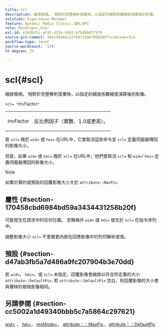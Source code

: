 ```yaml
---
title: scl
description: 縮放檢視。 相對於完整解析度暈映，以指定的縮放係數縮放演算後的影像。
solution: Experience Manager
feature: Dynamic Media Classic,SDK/API
role: Developer,User
exl-id: e36db25c-af45-4256-b982-b7b06b87f5f9
source-git-commit: 3be1d948ac22f907169ef09b509f1cebceaec5c4
workflow-type: tm+mt
source-wordcount: '174'
ht-degree: 2%

---
```


# scl{#scl}

縮放檢視。 相對於完整解析度暈映，以指定的縮放係數縮放演算後的影像。

`scl= *`invFactor`*`

<table id="simpletable_EFE352FA8EF14197B6934783A2883451"> 
 <tr class="strow"> 
  <td class="stentry"> <p><span class="codeph"> <span class="varname"> invFactor</span> </span> </p></td> 
  <td class="stentry"> <p>反比例因子（實數、1.0或更高）。 </p></td> 
 </tr> 
</table>

若 `scl=` 晚於 `wid=` 或 `hei=` 在URL中，它會取消這些命令並 `scl=` 定義伺服器傳回的影像大小。

但是，如果 `wid=` 或 `hei=` 晚於 `scl=` 在URL中，他們會取消 `scl=` 和 `wid=`/ `hei=` 定義伺服器傳回的影像大小。

>[!NOTE]
>
>如果計算的或預設的回覆影像大小大於 `attribute::MaxPix`.

## 屬性 {#section-170458cbd6984bd59a3434431258b20f}

可能發生在請求中的任何位置。 忽略條件 `wid=` 或 `hei=` 發生於 `scl=` 在指令序列中。

調整影像大小 `scl=` 不會變更內嵌在回應影像中的列印解析度值。

## 預設 {#section-d47ab3fb5a7d486a9fc207904b3e70dd}

若 `wid=`， `hei=`，或 `scl=` 未指定，回覆影像會縮放以符合所定義的大小 `attribute::DefaultPix`. 若 `attribute::DefaultPix` 空白，則回覆影像的大小會與暈映的檢視影像相同。

## 另請參閱 {#section-cc5002a1d49340bbb5c7a5864c297621}

[wid=](../../../../../ir-api/http-protocol/image-rendering-api-ref/c-ir-http-protocol-ref/c-ir-http-protocol-command-reference/r-ir-wid.md#reference-b7e691b0624941168c94b2749ae233ec) ， [hei=](../../../../../ir-api/http-protocol/image-rendering-api-ref/c-ir-http-protocol-ref/c-ir-http-protocol-command-reference/r-ir-hei.md#reference-1c08f60365a94417a39867c09cac5478)， [resMode=](../../../../../ir-api/http-protocol/image-rendering-api-ref/c-ir-http-protocol-ref/c-ir-http-protocol-command-reference/r-ir-http-resmode.md#reference-851a5b636f8948cfb11456c9b7dab0d3)， [attribute：：MaxPix](../../../../../ir-api/material-cat/image-rendering-api-ref/c-ir-material-catalog/c-ir-attributes-reference/r-ir-maxpix.md#reference-569f186bbc2840a6bd3cffa8ff3e7657)， [attribute：：DefaultPix](../../../../../ir-api/material-cat/image-rendering-api-ref/c-ir-material-catalog/c-ir-attributes-reference/r-ir-defaultpix.md#reference-102c98f9b5d24d2aaaeb756653fb0e6f)
